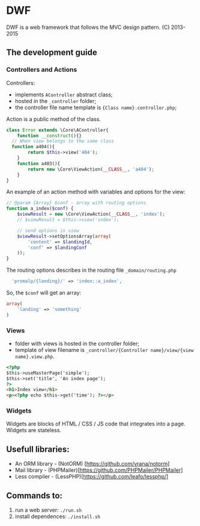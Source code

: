 # DWF

DWF is a web framework that follows the MVC design pattern.
(C) 2013-2015

## The development guide

### Controllers and Actions
Controllers:
- implements `AController` abstract class;
- hosted in the `_controller` folder;
- the controller file name template  is `{Class name}.controller.php`;

Action is a public method of the class.

``` php
class Error extends \Core\AController{
	function __construct(){}
  // When view belongs to the same class
  function a404(){
		return $this->view('404');
	}
	function a403(){
		return new \Core\ViewAction(__CLASS__, 'a404');
	}
}
```

An example of an action method with variables and options for the view:
``` php
// @param {Array} $conf - array with routing options
function a_index($conf) {
	$viewResult = new \Core\ViewAction(__CLASS__, 'index');
	// $viewResult = $this->view('index');

	// send options in view 
	$viewResult->setOptionsArray(array(
	 	'content' => $landingId,
	 	'conf' => $landingConf
	));
}
```

The routing options describes in the routing file `_domain/routing.php` 
``` php
  'promalp/{landing}/' => 'index::a_index',
```
So, the `$conf` will get an array:
``` php
array(
	'landing' => 'something'
)
```

### Views
- folder with views is hosted in the controller folder;
- template of view filename is `_controller/{Controller name}/view/{view name}.view.php`.

```html
<?php 
$this->useMasterPage('simple');
$this->set('title', 'An index page');
?>
<h1>Index view</h1>
<p><?php echo $this->get('time'); ?></p>
```

### Widgets
Widgets are blocks of HTML / CSS / JS code that integrates into a page. Widgets are stateless.


## Usefull libraries:
- An ORM library - (NotORM) [https://github.com/vrana/notorm] 
- Mail library - (PHPMailer)[https://github.com/PHPMailer/PHPMailer]
- Less compiler - (LessPHP)[https://github.com/leafo/lessphp/]

## Commands to:
1. run a web server: `./run.sh`
2. install dependences: `./install.sh`


